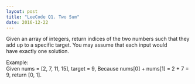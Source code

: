 ```yaml
---
layout: post
title: "LeeCode Q1. Two Sum"
date: 2016-12-22
---
```

Given an array of integers, return indices of the two numbers such that they add up to a specific target.
You may assume that each input would have exactly one solution.

Example:                                           
Given nums = [2, 7, 11, 15], target = 9,
Because nums[0] + nums[1] = 2 + 7 = 9,
return [0, 1].
